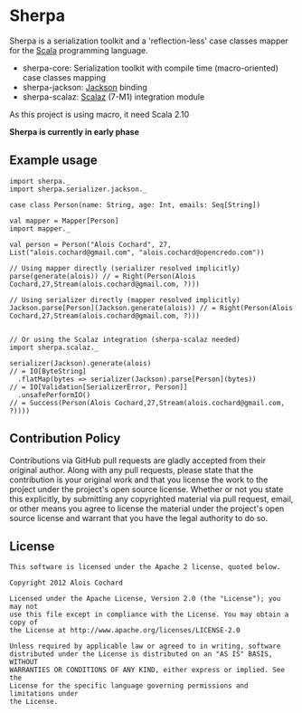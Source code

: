 # Sherpa
Sherpa is a serialization toolkit and a 'reflection-less' case classes mapper for the [Scala](http://www.scala-lang.org) programming language.

 * sherpa-core: Serialization toolkit with compile time (macro-oriented) case classes mapping
 * sherpa-jackson: [Jackson](http://wiki.fasterxml.com/JacksonHome) binding
 * sherpa-scalaz: [Scalaz](http://github.com/scalaz/scalaz) (7-M1) integration module

As this project is using macro, it need Scala 2.10

**Sherpa is currently in early phase**

## Example usage

    import sherpa._
    import sherpa.serializer.jackson._

    case class Person(name: String, age: Int, emails: Seq[String])

    val mapper = Mapper[Person]
    import mapper._

    val person = Person("Alois Cochard", 27, List("alois.cochard@gmail.com", "alois.cochard@opencredo.com"))

    // Using mapper directly (serializer resolved implicitly)
    parse(generate(alois)) // = Right(Person(Alois Cochard,27,Stream(alois.cochard@gmail.com, ?)))

    // Using serializer directly (mapper resolved implicitly)
    Jackson.parse[Person](Jackson.generate(alois)) // = Right(Person(Alois Cochard,27,Stream(alois.cochard@gmail.com, ?)))
      

    // Or using the Scalaz integration (sherpa-scalaz needed)
    import sherpa.scalaz._
    
    serializer(Jackson).generate(alois)
    // = IO[ByteString]
      .flatMap(bytes => serializer(Jackson).parse[Person](bytes))
    // = IO[Validation[SerializerError, Person]]
      .unsafePerformIO()
    // = Success(Person(Alois Cochard,27,Stream(alois.cochard@gmail.com, ?))))
    
## Contribution Policy

Contributions via GitHub pull requests are gladly accepted from their original author.
Along with any pull requests, please state that the contribution is your original work and 
that you license the work to the project under the project's open source license.
Whether or not you state this explicitly, by submitting any copyrighted material via pull request, 
email, or other means you agree to license the material under the project's open source license and 
warrant that you have the legal authority to do so.

## License

    This software is licensed under the Apache 2 license, quoted below.

    Copyright 2012 Alois Cochard 

    Licensed under the Apache License, Version 2.0 (the "License"); you may not
    use this file except in compliance with the License. You may obtain a copy of
    the License at http://www.apache.org/licenses/LICENSE-2.0

    Unless required by applicable law or agreed to in writing, software
    distributed under the License is distributed on an "AS IS" BASIS, WITHOUT
    WARRANTIES OR CONDITIONS OF ANY KIND, either express or implied. See the
    License for the specific language governing permissions and limitations under
    the License.
